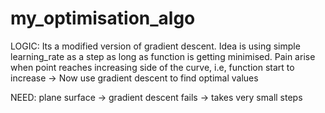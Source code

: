 # my_optimisation_algo

LOGIC:
Its a modified version of gradient descent.
Idea is using simple learning_rate as a step as long as function is getting minimised. Pain arise when
point reaches increasing side of the curve, i.e, function start to increase -> Now use gradient descent 
to find optimal values

NEED:
plane surface -> gradient descent fails -> takes very small steps
